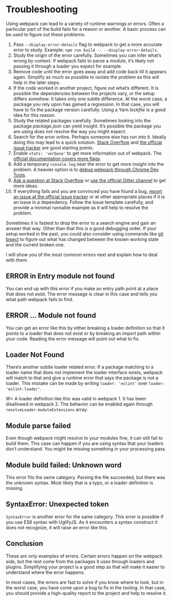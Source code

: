 # Troubleshooting

Using webpack can lead to a variety of runtime warnings or errors. Often a particular part of the build fails for a reason or another. A basic process can be used to figure out these problems:

1. Pass `--display-error-details` flag to webpack to get a more accurate error to study. Example: `npm run build -- --display-error-details`.
2. Study the origin of the error carefully. Sometimes you can infer what’s wrong by context. If webpack fails to parse a module, it’s likely not passing it through a loader you expect for example.
3. Remove code until the error goes away and add code back till it appears again. Simplify as much as possible to isolate the problem as this will help in the later steps.
4. If the code worked in another project, figure out what’s different. It is possible the dependencies between the projects vary, or the setup differs somehow. It takes only one subtle difference. At the worst case, a package you rely upon has gained a regression. In that case, you will have to fix the package version carefully. Using a Yarn *lockfile* is a good idea for this reason.
5. Study the related packages carefully. Sometimes looking into the package *package.json* can yield insight. It’s possible the package you are using does not resolve the way you might expect.
6. Search for the error online. Perhaps someone else has run into it. Ideally doing this may lead to a quick solution. [Stack Overflow](https://stackoverflow.com/questions/tagged/webpack) and [the official issue tracker](https://github.com/webpack/webpack/issues) are good starting points.
7. Enable `stats: 'verbose'` to get more information out of webpack. The [official documentation covers more flags](https://webpack.js.org/configuration/stats/).
8. Add a temporary `console.log` near the error to get more insight into the problem. A heavier option is to [debug webpack through Chrome Dev Tools](https://medium.com/webpack/webpack-bits-learn-and-debug-webpack-with-chrome-dev-tools-da1c5b19554).
9. [Ask a question at Stack Overflow](https://stackoverflow.com/questions/tagged/webpack) or [use the official Gitter channel](https://gitter.im/webpack/webpack) to get more ideas.
10. If everything fails and you are convinced you have found a bug, [report an issue at the official issue tracker](https://github.com/webpack/webpack/issues) or at other appropriate places if it is an issue in a dependency. Follow the issue template carefully, and provide a minimal runnable example as it will help to resolve the problem.

Sometimes it is fastest to drop the error to a search engine and gain an answer that way. Other than that this is a good debugging order. If your setup worked in the past, you could also consider using commands like [git bisect](https://git-scm.com/docs/git-bisect) to figure out what has changed between the known working state and the current broken one.

I will show you of the most common errors next and explain how to deal with them.

## ERROR in Entry module not found

You can end up with this error if you make an entry path point at a place that does not exist. The error message is clear in this case and tells you what path webpack fails to find.

## ERROR ... Module not found

You can get an error like this by either breaking a loader definition so that it points to a loader that does not exist or by breaking an import path within your code. Reading the error message will point out what to fix.

## Loader Not Found

There’s another subtle loader related error. If a package matching to a loader name that does not implement the loader interface exists, webpack will match to that and give a runtime error that says the package is not a loader. This mistake can be made by writing `loader: 'eslint'` over `loader: 'eslint-loader'`.

W> A loader definition like this was valid in webpack 1. It has been disallowed in webpack 2. The behavior can be enabled again through `resolveLoader.moduleExtensions` array.

## Module parse failed

Even though webpack might resolve to your modules fine, it can still fail to build them. This case can happen if you are using syntax that your loaders don’t understand. You might be missing something in your processing pass.

## Module build failed: Unknown word

This error fits the same category. Parsing the file succeeded, but there was the unknown syntax. Most likely that is a typo, or a loader definition is missing.

## SyntaxError: Unexpected token

`SyntaxError` is another error for the same category. This error is possible if you use ES6 syntax with UglifyJS. As it encounters a syntax construct it does not recognize, it will raise an error like this.

## Conclusion

These are only examples of errors. Certain errors happen on the webpack side, but the rest come from the packages it uses through loaders and plugins. Simplifying your project is a good step as that will make it easier to understand where the error happens.

In most cases, the errors are fast to solve if you know where to look, but in the worst case, you have come upon a bug to fix in the tooling. In that case, you should provide a high-quality report to the project and help to resolve it.
